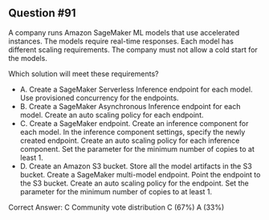 ## Question #91

A company runs Amazon SageMaker ML models that use accelerated instances. The models require real-time responses. Each model has different scaling requirements. The company must not allow a cold start for the models.

Which solution will meet these requirements?

- A. Create a SageMaker Serverless Inference endpoint for each model. Use provisioned concurrency for the endpoints.
- B. Create a SageMaker Asynchronous Inference endpoint for each model. Create an auto scaling policy for each endpoint.
- C. Create a SageMaker endpoint. Create an inference component for each model. In the inference component settings, specify the newly created endpoint. Create an auto scaling policy for each inference component. Set the parameter for the minimum number of copies to at least 1.
- D. Create an Amazon S3 bucket. Store all the model artifacts in the S3 bucket. Create a SageMaker multi-model endpoint. Point the endpoint to the S3 bucket. Create an auto scaling policy for the endpoint. Set the parameter for the minimum number of copies to at least 1. 

Correct Answer: 
C Community vote distribution C (67%) A (33%)